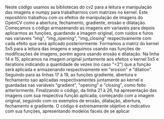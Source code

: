 Neste código usamos as bibliotecas do cv2 para a leitura e manipulação das imagens e numpy para trabalharmos com matrizes no kernel. Este repositório trabalhou com os efeitos de manipulação de imagens do OpenCV como a abertura, fechamento, gradiente, erosão e dilatação. Começamos o código armazenando as imagens em variaveis para depois aplicarmos as funções, guardando a imagem original, com ruidos e furos nas variaveis "img", "img_opening", "img_closing" respectivamente com cada efeito que será aplicado posteriormente. Formamos a matriz do kernel 5x5 para a leitura das imagens e seguimos usando nas funções de modificações de imagens, porém agora usando erosão e dilatação. 
  Na linha 14 e 15, aplicamos na imagem original juntamente aos efeitos o kernel 5x5 e iterations indicando a quantidade de vezes (no caso "=2") que a função será aplicada e armazenando respectivamente em "erosion" e "dilation". Seguindo para as linhas 17 à 19, as funções gradiente, abertura e fechamento sao aplicadas respectivamentes juntamente ao kernel e guardadas nas variáveis "gradient", "opening" e "closing", como feito anteriormente. Finalizando o código, da linha 21 à 26, há apresentação das imagens com sua respectiva função aplicada, começando com a imagem original, seguindo com os exemplos de erosão, dilatação, abertura, fechamento e gradiente.
  O código é extremamente objetivo e indicativo com sua funções, apresentando modelos fáceis de se aplicar
